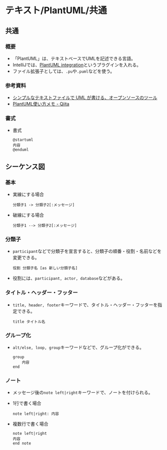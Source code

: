 # テキスト/PlantUML/共通

## 共通

### 概要

- 「PlantUML」は、テキストベースでUMLを記述できる言語。
- IntelliJでは、[PlantUML integration](https://plugins.jetbrains.com/plugin/7017-plantuml-integration)というプラグインを入れる。
- ファイル拡張子としては、`.pu`や`.puml`などを使う。

### 参考資料

- [シンプルなテキストファイルで UML が書ける、オープンソースのツール](https://plantuml.com/ja/)
- [PlantUML使い方メモ - Qiita](https://qiita.com/opengl-8080/items/98c510b8ca060bdd2ea3)

### 書式

- 書式

  ```text
  @startuml
  内容
  @enduml
  ```

## シーケンス図

### 基本

- 実線にする場合

  ```text
  分類子1 -> 分類子2[:メッセージ]
  ```

- 破線にする場合

  ```text
  分類子1 --> 分類子2[:メッセージ]
  ```

### 分類子

- `participant`などで分類子を宣言すると、分類子の順番・役割・名前などを変更できる。

  ```text
  役割 分類子名 [as 新しい分類子名]
  ```

- 役割には、`participant, actor, database`などがある。

### タイトル・ヘッダー・フッター

- `title, header, footer`キーワードで、タイトル・ヘッダー・フッターを指定できる。

  ```text
  title タイトル名
  ```

### グループ化

- `alt/else, loop, group`キーワードなどで、グループ化ができる。

  ```text
  group
      内容
  end
  ```

### ノート

- メッセージ後の`note left|right`キーワードで、ノートを付けられる。
- 1行で書く場合

  ```text
  note left|right: 内容
  ```

- 複数行で書く場合

  ```text
  note left|right
  内容
  end note
  ```
